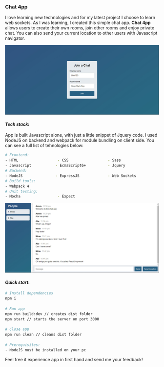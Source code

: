 ### Chat 4pp

I love learning new technologies and for my latest project I choose to learn web sockets. As I was learning, I created this
simple chat app. **Chat 4pp** allows users to create their own rooms, join other rooms and enjoy private chat.
You can also send your current location to other users with Javascript navigator.

![](Resources/img/join.jpg)

#### *Tech stack*:

App is built Javascript alone, with just a little snippet of Jquery code.
I used NodeJS on backend and webpack for module bundling on client side. You can see a full list of tehnologies below:

``` bash
# Frontend:
- HTML                  - CSS                  - Sass  
- Javascript           - EcmaScript6+          - Jquery
# Backend: 
- NodeJS               - ExpressJS             - Web Sockets
# Build tools:         
- Webpack 4    
# Unit testing:           
- Mocha                 - Expect   
``` 
![](Resources/img/chat.jpg)

#### *Quick start*:

``` bash
# Install dependencies
npm i

# Run app
npm run build:dev // creates dist folder
npm start // starts the server on port 3000

# Close app
npm run clean // cleans dist folder

# Prerequisites: 
- NodeJS must be installed on your pc
```

Feel free it experience app in first hand and send me your feedback!
